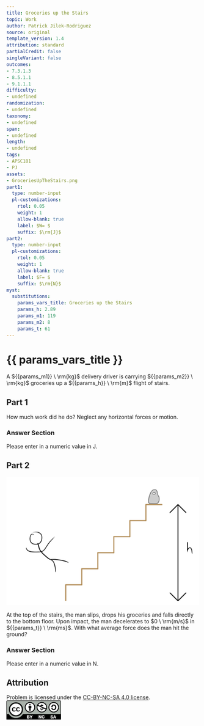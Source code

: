 ```yaml
---
title: Groceries up the Stairs
topic: Work
author: Patrick Jilek-Rodriguez
source: original
template_version: 1.4
attribution: standard
partialCredit: false
singleVariant: false
outcomes:
- 7.3.1.3
- 8.5.1.1
- 9.1.1.1
difficulty:
- undefined
randomization:
- undefined
taxonomy:
- undefined
span:
- undefined
length:
- undefined
tags:
- APSC181
- PJ
assets:
- GroceriesUpTheStairs.png
part1:
  type: number-input
  pl-customizations:
    rtol: 0.05
    weight: 1
    allow-blank: true
    label: $W= $
    suffix: $\rm{J}$
part2:
  type: number-input
  pl-customizations:
    rtol: 0.05
    weight: 1
    allow-blank: true
    label: $F= $
    suffix: $\rm{N}$
myst:
  substitutions:
    params_vars_title: Groceries up the Stairs
    params_h: 2.89
    params_m1: 119
    params_m2: 8
    params_t: 61
---
```

# {{ params_vars_title }}
A ${{params_m1}} \ \rm{kg}$ delivery driver is carrying ${{params_m2}} \ \rm{kg}$ groceries up a ${{params_h}} \ \rm{m}$ flight of stairs.

## Part 1

How much work did he do?
Neglect any horizontal forces or motion.

### Answer Section

Please enter in a numeric value in J.

## Part 2

<img src="GroceriesUpTheStairs.png" width=600 alt="A man falling down a flight of stairs of height h." >

At the top of the stairs, the man slips, drops his groceries and falls directly to the bottom floor.
Upon impact, the man decelerates to $0 \ \rm{m/s}$ in ${{params_t}} \ \rm{ms}$.
With what average force does the man hit the ground?

### Answer Section

Please enter in a numeric value in N.

## Attribution

Problem is licensed under the [CC-BY-NC-SA 4.0 license](https://creativecommons.org/licenses/by-nc-sa/4.0/).<br> ![The Creative Commons 4.0 license requiring attribution-BY, non-commercial-NC, and share-alike-SA license.](https://raw.githubusercontent.com/firasm/bits/master/by-nc-sa.png)